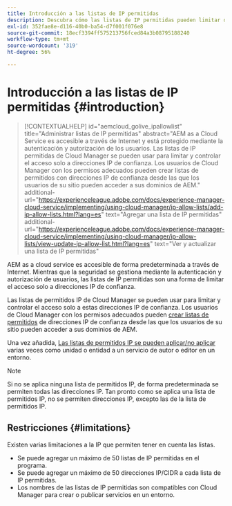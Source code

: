 ```yaml
---
title: Introducción a las listas de IP permitidas
description: Descubra cómo las listas de IP permitidas pueden limitar desde qué direcciones pueden acceder los usuarios a sus dominios de AEM as a Cloud Service.
exl-id: 352fae8e-d116-40b0-ba54-d7f001f076e8
source-git-commit: 18ecf3394ff575213756fced84a3b08795188240
workflow-type: tm+mt
source-wordcount: '319'
ht-degree: 56%

---
```



# Introducción a las listas de IP permitidas {#introduction}

>[!CONTEXTUALHELP]
>id="aemcloud_golive_ipallowlist"
>title="Administrar listas de IP permitidas"
>abstract="AEM as a Cloud Service es accesible a través de Internet y está protegido mediante la autenticación y autorización de los usuarios. Las listas de IP permitidas de Cloud Manager se pueden usar para limitar y controlar el acceso solo a direcciones IP de confianza. Los usuarios de Cloud Manager con los permisos adecuados pueden crear listas de permitidos con direcciones IP de confianza desde las que los usuarios de su sitio pueden acceder a sus dominios de AEM."
>additional-url="https://experienceleague.adobe.com/docs/experience-manager-cloud-service/implementing/using-cloud-manager/ip-allow-lists/add-ip-allow-lists.html?lang=es" text="Agregar una lista de IP permitidas"
>additional-url="https://experienceleague.adobe.com/docs/experience-manager-cloud-service/implementing/using-cloud-manager/ip-allow-lists/view-update-ip-allow-list.html?lang=es" text="Ver y actualizar una lista de IP permitidas"

AEM as a cloud service es accesible de forma predeterminada a través de Internet. Mientras que la seguridad se gestiona mediante la autenticación y autorización de usuarios, las listas de IP permitidas son una forma de limitar el acceso solo a direcciones IP de confianza.

Las listas de permitidos IP de Cloud Manager se pueden usar para limitar y controlar el acceso solo a estas direcciones IP de confianza. Los usuarios de Cloud Manager con los permisos adecuados pueden [crear listas de permitidos](/help/implementing/cloud-manager/ip-allow-lists/add-ip-allow-lists.md) de direcciones IP de confianza desde las que los usuarios de su sitio pueden acceder a sus dominios de AEM.

Una vez añadida, [Las listas de permitidos IP se pueden aplicar/no aplicar](/help/implementing/cloud-manager/ip-allow-lists/apply-allow-list.md) varias veces como unidad o entidad a un servicio de autor o editor en un entorno.

>[!NOTE]
>
>Si no se aplica ninguna lista de permitidos IP, de forma predeterminada se permiten todas las direcciones IP. Tan pronto como se aplica una lista de permitidos IP, no se permiten direcciones IP, excepto las de la lista de permitidos IP.

## Restricciones {#limitations}

Existen varias limitaciones a la IP que permiten tener en cuenta las listas.

* Se puede agregar un máximo de 50 listas de IP permitidas en el programa.
* Se puede agregar un máximo de 50 direcciones IP/CIDR a cada lista de IP permitidas.
* Los nombres de las listas de IP permitidas son compatibles con Cloud Manager para crear o publicar servicios en un entorno.
